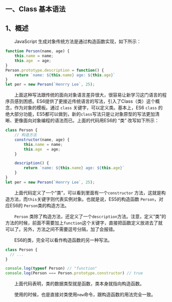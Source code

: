 ## 一、Class 基本语法

## 1、概述

  JavaScript 生成对象传统方法是通过构造函数实现，如下所示：

```javascript
function Person(name, age) {
	this.name = name;
	this.age  = age;
}
Person.prototype.description = function() {
	return `name: ${this.name} age: ${this.age}`
}
let per = new Person(`Henrry Lee`, 25);
```

  上面这种写法跟传统的面向对象语言差异很大，很容易让新学习这门语言的程序员感到困惑。ES6提供了更接近传统语言的写法，引入了Class（类）这个概念，作为对象的模板。通过 `class` 关键字，可以定义类。基本上，ES6  `class` 的绝大部分功能，ES5都可以做到，新的`class`写法只是让对象原型的写法更加清晰、更像面向对象编程的语法而已。上面的代码用ES6的 “类” 改写如下所示：

```javascript
class Person {
    // 构造方法
	constructor(name, age) {
		this.name = name;
		this.age  = age;
	}

	description() {
		return `name: ${this.name} age: ${this.age}`
	}
}
let per = new Person(`Henrry Lee`, 25);
```

  上面代码定义了一个“类”，可以看到里面有一个`constructor` 方法，这就是构造方法，而`this`关键字则代表实例对象。也就是说，ES5的构造函数 `Person`，对应ES6的 `Person`类的构造方法。

  `Person` 类除了构造方法，还定义了一个`description`方法。注意，定义“类”的方法的时候，前面不需要加上`function`这个关键字，直接把函数定义放进去了就可以了。另外，方法之间不需要逗号分隔，加了会报错。

  ES6的类，完全可以看作构造函数的另一种写法。

```javascript
class Person {
  // ...
}

console.log(typeof Person) // "function"
console.log(Person === Person.prototype.constructor) // true
```

  上面代码表明，类的数据类型就是函数，类本身就指向构造函数。

  使用的时候，也是直接对类使用`new`命令，跟构造函数的用法完全一致。



